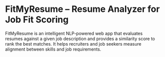 # FitMyResume – Resume Analyzer for Job Fit Scoring
FitMyResume is an intelligent NLP-powered web app that evaluates resumes against a given job description and provides a similarity score to rank the best matches. It helps recruiters and job seekers measure alignment between skills and job requirements.
